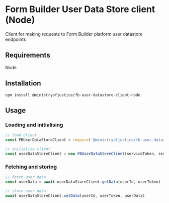 # Form Builder User Data Store client (Node)

Client for making requests to Form Builder platform user datastore endpoints

## Requirements

Node

## Installation

`npm install @ministryofjustice/fb-user-datastore-client-node`

## Usage

### Loading and initialising

``` javascript
// load client
const FBUserDataStoreClient = require('@ministryofjustice/fb-user-datastore-client-node')

// initialise client
const userDataStoreClient = new FBUserDataStoreClient(serviceToken, serviceSlug, userDataStoreUrl)
```

### Fetching and storing

``` javascript
// fetch user data
const userData = await userDataStoreClient.getData(userId, userToken)

// store user data
await userDataStoreClient.setData(userId, userToken, userData)
```

